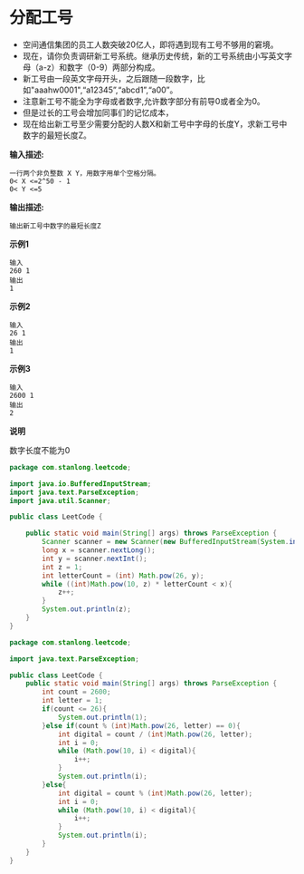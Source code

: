 # 分配工号

- 空间通信集团的员工人数突破20亿人，即将遇到现有工号不够用的窘境。
- 现在，请你负责调研新工号系统。继承历史传统，新的工号系统由小写英文字母（a-z）和数字（0-9）两部分构成。
- 新工号由一段英文字母开头，之后跟随一段数字，比如"aaahw0001",“a12345”,“abcd1”,“a00”。
- 注意新工号不能全为字母或者数字,允许数字部分有前导0或者全为0。
- 但是过长的工号会增加同事们的记忆成本，
- 现在给出新工号至少需要分配的人数X和新工号中字母的长度Y，求新工号中数字的最短长度Z。

**输入描述:**

```
一行两个非负整数 X Y，用数字用单个空格分隔。
0< X <=2^50 - 1
0< Y <=5
```

**输出描述:**

```
输出新工号中数字的最短长度Z
```

**示例1**

```
输入
260 1
输出
1
```

**示例2**

```
输入
26 1
输出
1
```

**示例3**

```
输入
2600 1
输出
2
```

**说明**

数字长度不能为0

```java
package com.stanlong.leetcode;

import java.io.BufferedInputStream;
import java.text.ParseException;
import java.util.Scanner;

public class LeetCode {

    public static void main(String[] args) throws ParseException {
        Scanner scanner = new Scanner(new BufferedInputStream(System.in));
        long x = scanner.nextLong();
        int y = scanner.nextInt();
        int z = 1;
        int letterCount = (int) Math.pow(26, y);
        while ((int)Math.pow(10, z) * letterCount < x){
            z++;
        }
        System.out.println(z);
    }
}
```

```java
package com.stanlong.leetcode;

import java.text.ParseException;

public class LeetCode {
    public static void main(String[] args) throws ParseException {
        int count = 2600;
        int letter = 1;
        if(count <= 26){
            System.out.println(1);
        }else if(count % (int)Math.pow(26, letter) == 0){
            int digital = count / (int)Math.pow(26, letter);
            int i = 0;
            while (Math.pow(10, i) < digital){
                i++;
            }
            System.out.println(i);
        }else{
            int digital = count % (int)Math.pow(26, letter);
            int i = 0;
            while (Math.pow(10, i) < digital){
                i++;
            }
            System.out.println(i);
        }
    }
}
```

